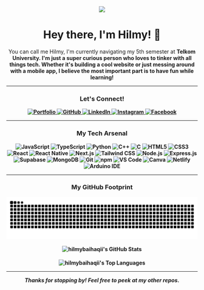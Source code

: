 <div align="center">

<img src="https://media2.giphy.com/media/v1.Y2lkPTc5MGI3NjExOGtibGo5eHk3YzdkdnB4bWprOW43ZGU0anV4MzdjNDN6dHVwdHcycSZlcD12MV9pbnRlcm5hbF9naWZfYnlfaWQmY3Q9Zw/Cmr1OMJ2FN0B2/giphy.gif" width="300" />

# Hey there, I'm Hilmy! 👋

<p align="center">
You can call me Hilmy, I'm currently navigating my 5th semester at <b>Telkom University. I'm just a super curious person who loves to tinker with all things tech. Whether it's building a cool website or just messing around with a mobile app, I believe the most important part is to have fun while learning!
</p>

---

<h3 align="center">Let's Connect!</h3>

<p align="center">
  <a href="https://myys.vercel.app/" target="_blank">
    <img src="https://img.shields.io/badge/My_Portfolio-000000?style=for-the-badge&logo=About.me&logoColor=white" alt="Portfolio"/>
  </a>
  <a href="https://github.com/hilmybaihaqii" target="_blank">
    <img src="https://img.shields.io/badge/GitHub-100000?style=for-the-badge&logo=github&logoColor=white" alt="GitHub"/>
  </a>
  <a href="https://www.linkedin.com/in/hilmy-baihaqi-58782a222/" target="_blank">
    <img src="https://img.shields.io/badge/LinkedIn-0077B5?style=for-the-badge&logo=linkedin&logoColor=white" alt="LinkedIn"/>
  </a>
  <a href="https://www.instagram.com/hilmybaihaaqi_" target="_blank">
    <img src="https://img.shields.io/badge/Instagram-E4405F?style=for-the-badge&logo=instagram&logoColor=white" alt="Instagram"/>
  </a>
  <a href="https://www.facebook.com/share/16UCoy1zcR/?mibextid=wwXIfr" target="_blank">
    <img src="https://img.shields.io/badge/Facebook-1877F2?style=for-the-badge&logo=facebook&logoColor=white" alt="Facebook"/>
  </a>
</p>

---

<h3 align="center"> My Tech Arsenal</h3>

<p align="center">
  <img src="https://img.shields.io/badge/JavaScript-F7DF1E?style=for-the-badge&logo=javascript&logoColor=black" alt="JavaScript"/>
  <img src="https://img.shields.io/badge/TypeScript-3178C6?style=for-the-badge&logo=typescript&logoColor=white" alt="TypeScript"/>
  <img src="https://img.shields.io/badge/Python-3776AB?style=for-the-badge&logo=python&logoColor=white" alt="Python"/>
  <img src="https://img.shields.io/badge/C%2B%2B-00599C?style=for-the-badge&logo=cplusplus&logoColor=white" alt="C++"/>
  <img src="https://img.shields.io/badge/C-A8B9CC?style=for-the-badge&logo=c&logoColor=white" alt="C"/>
  <img src="https://img.shields.io/badge/HTML5-E34F26?style=for-the-badge&logo=html5&logoColor=white" alt="HTML5"/>
  <img src="https://img.shields.io/badge/CSS3-1572B6?style=for-the-badge&logo=css3&logoColor=white" alt="CSS3"/>
  <img src="https://img.shields.io/badge/React-20232A?style=for-the-badge&logo=react&logoColor=61DAFB" alt="React"/>
  <img src="https://img.shields.io/badge/React_Native-20232A?style=for-the-badge&logo=react&logoColor=61DAFB" alt="React Native"/>
  <img src="https://img.shields.io/badge/Next.js-000000?style=for-the-badge&logo=nextdotjs&logoColor=white" alt="Next.js"/>
  <img src="https://img.shields.io/badge/Tailwind_CSS-06B6D4?style=for-the-badge&logo=tailwindcss&logoColor=white" alt="Tailwind CSS"/>
  <img src="https://img.shields.io/badge/Node.js-339933?style=for-the-badge&logo=nodedotjs&logoColor=white" alt="Node.js"/>
  <img src="https://img.shields.io/badge/Express.js-000000?style=for-the-badge&logo=express&logoColor=white" alt="Express.js"/>
  <img src="https://img.shields.io/badge/Supabase-3ECF8E?style=for-the-badge&logo=supabase&logoColor=white" alt="Supabase"/>
  <img src="https://img.shields.io/badge/MongoDB-47A248?style=for-the-badge&logo=mongodb&logoColor=white" alt="MongoDB"/>
  <img src="https://img.shields.io/badge/GIT-E44C30?style=for-the-badge&logo=git&logoColor=white" alt="Git"/>
  <img src="https://img.shields.io/badge/npm-CB3837?style=for-the-badge&logo=npm&logoColor=white" alt="npm"/>
  <img src="https://img.shields.io/badge/VS_Code-007ACC?style=for-the-badge&logo=visualstudiocode&logoColor=white" alt="VS Code"/>
  <img src="https://img.shields.io/badge/Canva-00C4CC?style=for-the-badge&logo=canva&logoColor=white" alt="Canva"/>
  <img src="https://img.shields.io/badge/Netlify-00C7B7?style=for-the-badge&logo=netlify&logoColor=white" alt="Netlify"/>
  <img src="https://img.shields.io/badge/Arduino_IDE-00979D?style=for-the-badge&logo=arduino&logoColor=white" alt="Arduino IDE"/>
</p>

---

<h3 align="center">My GitHub Footprint</h3>

<p align="center">
  <img src="https://raw.githubusercontent.com/hilmybaihaqii/hilmybaihaqii/output/github-contribution-grid-snake-dark.svg" alt="Hilmy's GitHub Activity Graph" />
</p>

<p align="center">
  <img align="center" src="https://github-readme-stats.vercel.app/api?username=hilmybaihaqii&show_icons=true&theme=radical&rank_icon=github" alt="hilmybaihaqii's GitHub Stats" />
  <br><br>
  <img align="center" src="https://github-readme-stats.vercel.app/api/top-langs?username=hilmybaihaqii&show_icons=true&layout=compact&theme=radical" alt="hilmybaihaqii's Top Languages" />
</p>

---

<p align="center">
  <i>Thanks for stopping by! Feel free to peek at my other repos.</i>
</p>
